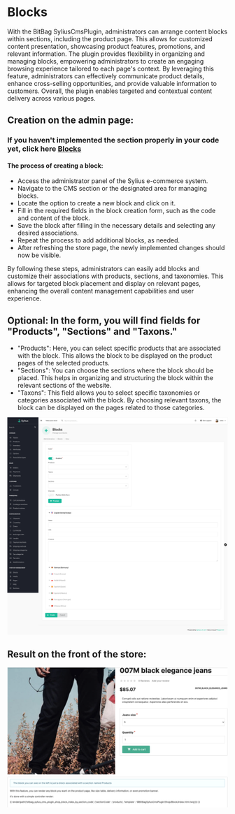 # Blocks

With the BitBag SyliusCmsPlugin, administrators can arrange content blocks within sections, including the product page.
This allows for customized content presentation, showcasing product features, promotions, and relevant information.
The plugin provides flexibility in organizing and managing blocks,
empowering administrators to create an engaging browsing experience tailored to each page's context.
By leveraging this feature, administrators can effectively communicate product details, enhance cross-selling opportunities,
and provide valuable information to customers. Overall,
the plugin enables targeted and contextual content delivery across various pages.

## Creation on the admin page:
### If you haven't implemented the section properly in your code yet, click here [Blocks](blocks.md)

#### The process of creating a block:

- Access the administrator panel of the Sylius e-commerce system.
- Navigate to the CMS section or the designated area for managing blocks.
- Locate the option to create a new block and click on it.
- Fill in the required fields in the block creation form, such as the code and content of the block.
- Save the block after filling in the necessary details and selecting any desired associations.
- Repeat the process to add additional blocks, as needed.
- After refreshing the store page, the newly implemented changes should now be visible.
 
By following these steps, administrators can easily add blocks and customize their associations with products, sections, and taxonomies. This allows for targeted block placement and display on relevant pages, enhancing the overall content management capabilities and user experience.

## Optional: In the form, you will find fields for "Products", "Sections" and "Taxons."
- "Products": Here, you can select specific products that are associated with the block. This allows the block to be displayed on the product pages of the selected products.
- "Sections": You can choose the sections where the block should be placed. This helps in organizing and structuring the block within the relevant sections of the website.
- "Taxons": This field allows you to select specific taxonomies or categories associated with the block. By choosing relevant taxons, the block can be displayed on the pages related to those categories.

![Screenshot showing content management config in admin](blocks_create_cms.png)

## Result on the front of the store:

![Screenshot showing content management config in admin](blocks_cms_result.png)
